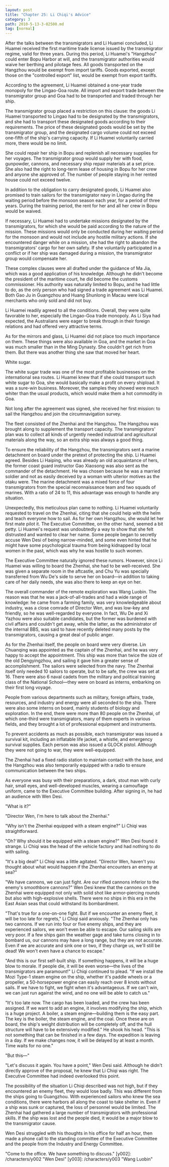 ```yaml
---
layout: post
title: "Chapter 25: Li Chiqi's Advice"
category: 3
path: 2010-5-13-3-02500.md
tag: [normal]
---
```


After the talks between the transmigrators and Li Huamei concluded, Li Huamei received the first maritime trade license issued by the transmigrator regime, valid for three years. During this period, Li Huamei's "Hangzhou" could enter Bopu Harbor at will, and the transmigrator authorities would waive her berthing and pilotage fees. All goods transported on the Hangzhou would be exempt from import tariffs. Goods exported, except those on the "controlled export" list, would be exempt from export tariffs.

According to the agreement, Li Huamei obtained a one-year trade monopoly for the Lingao-Goa route. All import and export trade between the transmigrator group and Goa had to be transported and traded through her ship.

The transmigrator group placed a restriction on this clause: the goods Li Huamei transported to Lingao had to be designated by the transmigrators, and she had to transport these designated goods according to their requirements. The price of these designated goods would be set by the transmigrator group, and the designated cargo volume could not exceed one-fifth of the ship's carrying capacity. If Li Huamei voluntarily carried more, there would be no limit.

She could repair her ship in Bopu and replenish all necessary supplies for her voyages. The transmigrator group would supply her with food, gunpowder, cannons, and necessary ship repair materials at a set price. She also had the right to long-term lease of housing in Bopu for her crew and anyone she approved of. The number of people staying in her rented house could not exceed twelve.

In addition to the obligation to carry designated goods, Li Huamei also promised to train sailors for the transmigrator navy in Lingao during the waiting period before the monsoon season each year, for a period of three years. During the training period, the rent for her and all her crew in Bopu would be waived.

If necessary, Li Huamei had to undertake missions designated by the transmigrators, for which she would be paid according to the nature of the mission. These missions would only be conducted during her waiting period for the monsoon and would not include any hostile military actions. If she encountered danger while on a mission, she had the right to abandon the transmigrators' cargo for her own safety. If she voluntarily participated in a conflict or if her ship was damaged during a mission, the transmigrator group would compensate her.

These complex clauses were all drafted under the guidance of Ma Jia, which was a good application of his knowledge. Although he didn't become the president of the maritime court, he did become the customs commissioner. His authority was naturally limited to Bopu, and he had little to do, as the only person who had signed a trade agreement was Li Huamei. Both Gao Ju in Guangzhou and Huang Shunlong in Macau were local merchants who only sold and did not buy.

Li Huamei readily agreed to all the conditions. Overall, they were quite favorable to her, especially the Lingao-Goa trade monopoly. As Li Siya had expected, the Australians were eager to break through in their foreign relations and had offered very attractive terms.

As for the mirrors and glass, Li Huamei did not place too much importance on them. These things were also available in Goa, and the market in Goa was much smaller than in the Ming Dynasty. She couldn't get rich from them. But there was another thing she saw that moved her heart.

White sugar.

The white sugar trade was one of the most profitable businesses on the international sea routes. Li Huamei knew that if she could transport such white sugar to Goa, she would basically make a profit on every shipload. It was a sure-win business. Moreover, the samples they showed were much whiter than the usual products, which would make them a hot commodity in Goa.

Not long after the agreement was signed, she received her first mission: to sail the Hangzhou and join the circumnavigation survey.

The fleet consisted of the Zhenhai and the Hangzhou. The Hangzhou was brought along to supplement the transport capacity. The transmigrators' plan was to collect all kinds of urgently needed industrial and agricultural materials along the way, so an extra ship was always a good thing.

To ensure the reliability of the Hangzhou, the transmigrators sent a marine detachment on board under the pretext of protecting the ship. Li Huamei agreed. Besides Li Haiping, who was already an old acquaintance of hers, the former coast guard instructor Gao Xiaosong was also sent as the commander of the detachment. He was chosen because he was a married soldier and not as easily deceived by a woman with ulterior motives as the otaku were. The marine detachment was a mixed force of four transmigrators from the special reconnaissance team and two squads of marines. With a ratio of 24 to 11, this advantage was enough to handle any situation.

Unexpectedly, this meticulous plan came to nothing. Li Huamei voluntarily requested to travel on the Zhenhai, citing that she could help with the helm and teach everyone how to sail. As for her own Hangzhou, she would let her first mate pilot it. The Executive Committee, on the other hand, seemed a bit petty. Li Huamei's request was undoubtedly a way to show that she felt distrusted and wanted to clear her name. Some people began to secretly accuse Wen Desi of being narrow-minded, and some even hinted that he might have some psychological trauma from being kidnapped by local women in the past, which was why he was hostile to such women.

The Executive Committee naturally ignored these rumors. However, since Li Huamei was willing to board the Zhenhai, she had to be well-received. She was given a separate room in the aftcastle, and Chu Yu was specially transferred from Wu De's side to serve her on board—in addition to taking care of her daily needs, she was also there to keep an eye on her.

The overall commander of the remote exploration was Wang Luobin. The reason was that he was a jack-of-all-trades and had a wide range of knowledge: he came from a farming family, was very knowledgeable about industry, was a close comrade of Director Wen, and was low-key and friendly, so he was well-regarded by everyone. In fact, Wu De and Xi Yazhou were also suitable candidates, but the former was burdened with civil affairs and couldn't get away, while the latter, as the administrator of the internal BBS, was said to have recently deleted many posts by the transmigrators, causing a great deal of public anger.

As for the Zhenhai itself, the people on board were very diverse. Lin Chuanqing was appointed as the captain of the Zhenhai, and he was very happy to accept the appointment. This ship was more than twice the size of the old Dengyingzhou, and sailing it gave him a greater sense of accomplishment. The sailors were selected from the navy. The Zhenhai itself only needed 10 sailors to operate, but to be safe, the crew was set at 16. There were also 6 naval cadets from the military and political training class of the National School—they were on board as interns, embarking on their first long voyage.

People from various departments such as military, foreign affairs, trade, resources, and industry and energy were all seconded to the ship. There were also some interns on board, mainly students of biology and exploration. In the end, there were more than 80 people on the Zhenhai, of which one-third were transmigrators, many of them experts in various fields, and they brought a lot of professional equipment and instruments.

To prevent accidents as much as possible, each transmigrator was issued a survival kit, including an inflatable life jacket, a whistle, and emergency survival supplies. Each person was also issued a GLOCK pistol. Although they were not going to war, they were well-equipped.

The Zhenhai had a fixed radio station to maintain contact with the base, and the Hangzhou was also temporarily equipped with a radio to ensure communication between the two ships.

As everyone was busy with their preparations, a dark, stout man with curly hair, small eyes, and well-developed muscles, wearing a camouflage uniform, came to the Executive Committee building. After signing in, he had an audience with Wen Desi.

"What is it?"

"Director Wen, I'm here to talk about the Zhenhai."

"Why isn't the Zhenhai equipped with a steam engine?" Li Chiqi was straightforward.

"Oh? Why should it be equipped with a steam engine?" Wen Desi found it strange. Li Chiqi was the head of the vehicle factory and had nothing to do with sailing.

"It's a big deal!" Li Chiqi was a little agitated. "Director Wen, haven't you thought about what would happen if the Zhenhai encounters an enemy at sea?"

"We have cannons, we can just fight. Are our rifled cannons inferior to the enemy's smoothbore cannons?" Wen Desi knew that the cannons on the Zhenhai were equipped not only with solid shot like armor-piercing rounds but also with high-explosive shells. There were no ships in this era in the East Asian seas that could withstand its bombardment.

"That's true for a one-on-one fight. But if we encounter an enemy fleet, it will be too late for regrets," Li Chiqi said anxiously. "The Zhenhai only has two cannons. If we run into four or five enemy ships, and they are experienced sailors, we won't even be able to escape. Our sailing skills are very poor. If a few ships gain the weather gage and take turns closing in to bombard us, our cannons may have a long range, but they are not accurate. Even if we are accurate and sink one or two, if they charge us, we'll still be dead! We won't even have a chance to escape."

"And this is our first self-built ship. If something happens, it will be a huge blow to morale. If people die, it will be even worse—the lives of the transmigrators are paramount!" Li Chiqi continued to plead. "If we install the Mozi Type-1 steam engine on the ship, whether it's paddle wheels or a propeller, a 50-horsepower engine can easily reach over 8 knots without sails. If we have to fight, we fight when it's advantageous. If we can't win, we can just run against the wind, and no one will be able to catch us."

"It's too late now. The cargo has been loaded, and the crew has been assigned. If we want to add an engine, it involves modifying the ship, which is a huge project. A boiler, a steam engine—building them is the easy part. The key is the boiler, the steam engine, and the coal. Once these are on board, the ship's weight distribution will be completely off, and the hull structure will have to be extensively modified." He shook his head. "This is not something that can be finished in a few days. The expedition is leaving in a day. If we make changes now, it will be delayed by at least a month. Time waits for no one."

"But this—"

"Let's discuss it again. You have a point," Wen Desi said. Although he didn't directly approve of the proposal, he knew that Li Chiqi was right. The Executive Committee had indeed overlooked this point.

The possibility of the situation Li Chiqi described was not high, but if they encountered an enemy fleet, they would lose badly. This was different from the ships going to Guangzhou. With experienced sailors who knew the sea conditions, there were harbors all along the coast to take shelter in. Even if a ship was sunk or captured, the loss of personnel would be limited. The Zhenhai had gathered a large number of transmigrators with professional skills. If the ship was lost and the people died, it would be a major blow to the transmigrator cause.

Wen Desi struggled with his thoughts in his office for half an hour, then made a phone call to the standing committee of the Executive Committee and the people from the Industry and Energy Committee.

"Come to the office. We have something to discuss."
[y002]: /characters/y002 "Wen Desi"
[y003]: /characters/y003 "Wang Luobin"